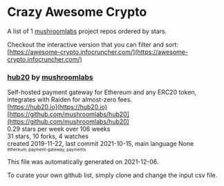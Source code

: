 # Crazy Awesome Crypto
A list of 1 [mushroomlabs](https://github.com/mushroomlabs) project repos ordered by stars.  

Checkout the interactive version that you can filter and sort: 
[https://awesome-crypto.infocruncher.com/](https://awesome-crypto.infocruncher.com/)  


### [hub20](https://github.com/mushroomlabs/hub20) by [mushroomlabs](https://github.com/mushroomlabs)  
Self-hosted payment gateway for Ethereum and any ERC20 token, integrates with Raiden for almost-zero fees.  
[https://hub20.io](https://hub20.io)  
[https://github.com/mushroomlabs/hub20](https://github.com/mushroomlabs/hub20)  
0.29 stars per week over 106 weeks  
31 stars, 10 forks, 4 watches  
created 2019-11-22, last commit 2021-10-15, main language None  
<sub><sup>ethereum, payment-gateway, payments</sup></sub>


This file was automatically generated on 2021-12-06.  

To curate your own github list, simply clone and change the input csv file.  